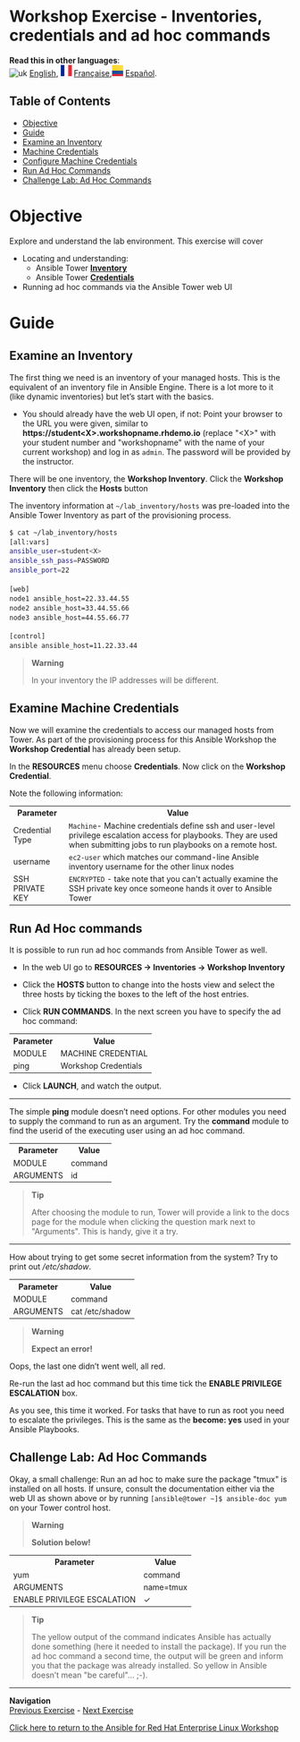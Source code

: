 # Workshop Exercise - Inventories, credentials and ad hoc commands

**Read this in other languages**:
<br>![uk](../../../images/uk.png) [English](README.md), ![france](../../../images/fr.png) [Française](README.fr.md),![Español](../../../images/col.png) [Español](README.es.md).

## Table of Contents

* [Objective](#objective)
* [Guide](#guide)
* [Examine an Inventory](#examine-an-inventory)
* [Machine Credentials](#machine-credentials)
* [Configure Machine Credentials](#examine-machine-credentials)
* [Run Ad Hoc Commands](#run-ad-hoc-commands)
* [Challenge Lab: Ad Hoc Commands](#challenge-lab-ad-hoc-commands)

# Objective

Explore and understand the lab environment.  This exercise will cover
- Locating and understanding:
  - Ansible Tower [**Inventory**](https://docs.ansible.com/ansible-tower/latest/html/userguide/inventories.html)
  - Ansible Tower [**Credentials**](https://docs.ansible.com/ansible-tower/latest/html/userguide/credentials.html)
- Running ad hoc commands via the Ansible Tower web UI

# Guide

## Examine an Inventory

The first thing we need is an inventory of your managed hosts. This is the equivalent of an inventory file in Ansible Engine. There is a lot more to it (like dynamic inventories) but let’s start with the basics.

  - You should already have the web UI open, if not: Point your browser to the URL you were given, similar to **https://student\<X\>.workshopname.rhdemo.io** (replace "\<X\>" with your student number and "workshopname" with the name of your current workshop) and log in as `admin`. The password will be provided by the instructor.

There will be one inventory, the **Workshop Inventory**. Click the **Workshop Inventory** then click the **Hosts** button

The inventory information at `~/lab_inventory/hosts` was pre-loaded into the Ansible Tower Inventory as part of the provisioning process.

```bash
$ cat ~/lab_inventory/hosts
[all:vars]
ansible_user=student<X>
ansible_ssh_pass=PASSWORD
ansible_port=22

[web]
node1 ansible_host=22.33.44.55
node2 ansible_host=33.44.55.66
node3 ansible_host=44.55.66.77

[control]
ansible ansible_host=11.22.33.44
```
> **Warning**
>
> In your inventory the IP addresses will be different.

## Examine Machine Credentials

Now we will examine the credentials to access our managed hosts from Tower.  As part of the provisioning process for this Ansible Workshop the **Workshop Credential** has already been setup.

In the **RESOURCES** menu choose **Credentials**. Now click on the **Workshop Credential**.

Note the following information:

<table>
  <tr>
    <th>Parameter</th>
    <th>Value</th>
  </tr>
  <tr>
    <td>Credential Type</td>
    <td><code>Machine</code>- Machine credentials define ssh and user-level privilege escalation access for playbooks. They are used when submitting jobs to run playbooks on a remote host.</td>
  </tr>
  <tr>
    <td>username</td>
    <td><code>ec2-user</code> which matches our command-line Ansible inventory username for the other linux nodes</td>
  </tr>
  <tr>
    <td>SSH PRIVATE KEY</td>
    <td><code>ENCRYPTED</code> - take note that you can't actually examine the SSH private key once someone hands it over to Ansible Tower</td>
  </tr>
</table>

## Run Ad Hoc commands

It is possible to run run ad hoc commands from Ansible Tower as well.

  - In the web UI go to **RESOURCES → Inventories → Workshop Inventory**

  - Click the **HOSTS** button to change into the hosts view and select the three hosts by ticking the boxes to the left of the host entries.

  - Click **RUN COMMANDS**. In the next screen you have to specify the ad hoc command:

  <table>
    <tr>
      <th>Parameter</th>
      <th>Value</th>
    </tr>
    <tr>
      <td>MODULE</td>
      <td>MACHINE CREDENTIAL</td>
    </tr>
    <tr>
      <td>ping</td>
      <td>Workshop Credentials</td>
    </tr>
  </table>

  - Click **LAUNCH**, and watch the output.

<hr>

The simple **ping** module doesn’t need options. For other modules you need to supply the command to run as an argument. Try the **command** module to find the userid of the executing user using an ad hoc command.

  <table>
    <tr>
      <th>Parameter</th>
      <th>Value</th>
    </tr>
    <tr>
      <td>MODULE</td>
      <td>command</td>
    </tr>
    <tr>
      <td>ARGUMENTS</td>
      <td>id</td>
    </tr>
  </table>

> **Tip**
>
> After choosing the module to run, Tower will provide a link to the docs page for the module when clicking the question mark next to "Arguments". This is handy, give it a try.

<hr>

How about trying to get some secret information from the system? Try to print out */etc/shadow*.

<table>
  <tr>
    <th>Parameter</th>
    <th>Value</th>
  </tr>
  <tr>
    <td>MODULE</td>
    <td>command</td>
  </tr>
  <tr>
    <td>ARGUMENTS</td>
    <td>cat /etc/shadow</td>
  </tr>
</table>


> **Warning**
>
> **Expect an error\!**

Oops, the last one didn’t went well, all red.

Re-run the last ad hoc command but this time tick the **ENABLE PRIVILEGE ESCALATION** box.

As you see, this time it worked. For tasks that have to run as root you need to escalate the privileges. This is the same as the **become: yes** used in your Ansible Playbooks.

## Challenge Lab: Ad Hoc Commands

Okay, a small challenge: Run an ad hoc to make sure the package "tmux" is installed on all hosts. If unsure, consult the documentation either via the web UI as shown above or by running `[ansible@tower ~]$ ansible-doc yum` on your Tower control host.

> **Warning**
>
> **Solution below\!**

<table>
  <tr>
    <th>Parameter</th>
    <th>Value</th>
  </tr>
  <tr>
    <td>yum</td>
    <td>command</td>
  </tr>
  <tr>
    <td>ARGUMENTS</td>
    <td>name=tmux</td>
  </tr>
  <tr>
    <td>ENABLE PRIVILEGE ESCALATION</td>
    <td>✓</td>
  </tr>
</table>

> **Tip**
>
> The yellow output of the command indicates Ansible has actually done something (here it needed to install the package). If you run the ad hoc command a second time, the output will be green and inform you that the package was already installed. So yellow in Ansible doesn’t mean "be careful"…​ ;-).

----
**Navigation**
<br>
[Previous Exercise](../2.1-intro) - [Next Exercise](../2.3-projects)

[Click here to return to the Ansible for Red Hat Enterprise Linux Workshop](../README.md#section-2---ansible-tower-exercises)
